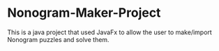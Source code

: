 # Nonogram-Maker-Project
This is a java project that used JavaFx to allow the user to make/import Nonogram puzzles and solve them. 
